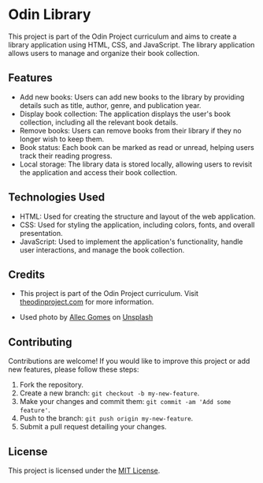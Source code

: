 # Odin Library

This project is part of the Odin Project curriculum and aims to create a library application using HTML, CSS, and JavaScript. The library application allows users to manage and organize their book collection.

## Features

- Add new books: Users can add new books to the library by providing details such as title, author, genre, and publication year.
- Display book collection: The application displays the user's book collection, including all the relevant book details.
- Remove books: Users can remove books from their library if they no longer wish to keep them.
- Book status: Each book can be marked as read or unread, helping users track their reading progress.
- Local storage: The library data is stored locally, allowing users to revisit the application and access their book collection.

## Technologies Used

- HTML: Used for creating the structure and layout of the web application.
- CSS: Used for styling the application, including colors, fonts, and overall presentation.
- JavaScript: Used to implement the application's functionality, handle user interactions, and manage the book collection.

## Credits

- This project is part of the Odin Project curriculum. Visit [theodinproject.com](https://www.theodinproject.com) for more information.

- Used photo by <a href="https://unsplash.com/@allecgomes?utm_source=unsplash&utm_medium=referral&utm_content=creditCopyText">Allec Gomes</a> on <a href="https://unsplash.com/photos/a-close-up-of-a-wood-grain-texture-k3CDaaQ_Qas?utm_source=unsplash&utm_medium=referral&utm_content=creditCopyText">Unsplash</a>
  

## Contributing

Contributions are welcome! If you would like to improve this project or add new features, please follow these steps:

1. Fork the repository.
2. Create a new branch: `git checkout -b my-new-feature`.
3. Make your changes and commit them: `git commit -am 'Add some feature'`.
4. Push to the branch: `git push origin my-new-feature`.
5. Submit a pull request detailing your changes.

## License

This project is licensed under the [MIT License](LICENSE).
